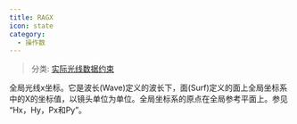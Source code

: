 ```yaml
---
title: RAGX
icon: state
category:
  - 操作数
---
```


> 分类: [实际光线数据约束](/hb/operands/131/882/  "Zemax 操作数 实际光线数据约束")

全局光线x坐标。它是波长(Wave)定义的波长下，面(Surf)定义的面上全局坐标系中的X的坐标值，以镜头单位为单位。全局坐标系的原点在全局参考平面上。参见 “Hx，Hy，Px和Py”。